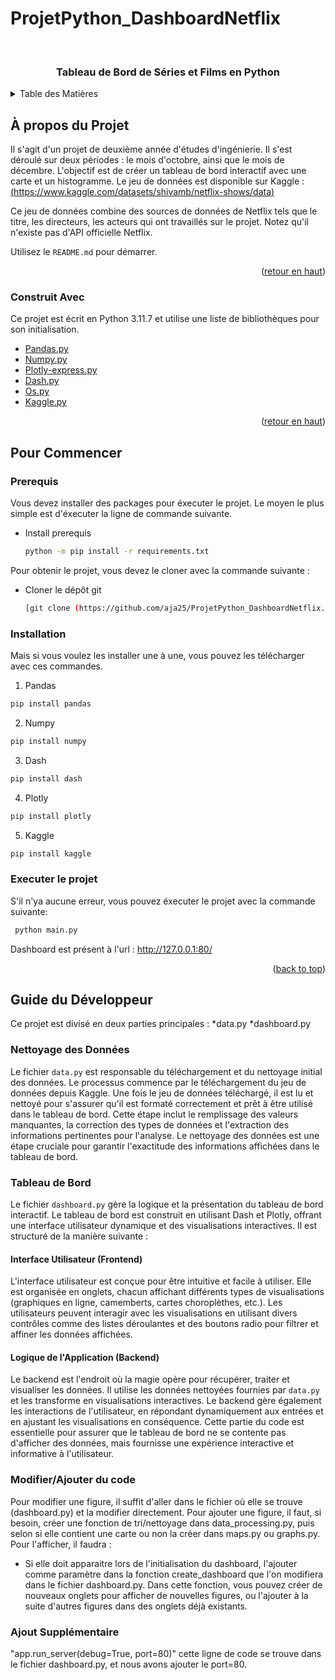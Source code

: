 # ProjetPython_DashboardNetflix

<!-- LOGO DU PROJET -->
<br />
<div align="center">

  <h3 align="center">Tableau de Bord de Séries et Films en Python</h3>

</div>

<!-- TABLE DES MATIÈRES -->
<details>
  <summary>Table des Matières</summary>
  <ol>
    <li>
      <a href="#about-the-project">À propos du Projet</a>
      <ul>
        <li><a href="#built-with">Construit Avec</a></li>
      </ul>
    </li>
    <li>
      <a href="#getting-started">Pour Commencer</a>
      <ul>
        <li><a href="#prerequis">Prérequis</a></li>
        <li><a href="#installation">Installation</a></li>
        <li><a href="#Exécution du Projet">Exécution du Projet</a></li>
      </ul>
    </li>
    <li>
      <a href="#Guide du Développeur">Guide du Développeur</a></li>
      <ul>
        <li><a href="#Nettoyage des Données">Nettoyage des Données</a></li>
        <li>
          <a href="#dashboard">Tableau de Bord</a>
            <ul>
              <li><a href="#Interface Utilisateur">Interface Utilisateur</a></li>
              <li><a href="#backend">Backend</a></li>
            </ul>
        </li>
      </ul>
    <li><a href="#contact">Contact</a></li>
  </ol>
</details>

<!-- À PROPOS DU PROJET -->
## À propos du Projet

Il s'agit d'un projet de deuxième année d'études d'ingénierie.
Il s'est déroulé sur deux périodes : le mois d'octobre, ainsi que le mois de décembre.
L'objectif est de créer un tableau de bord interactif avec une carte et un histogramme.
Le jeu de données est disponible sur Kaggle :
[(https://www.kaggle.com/datasets/shivamb/netflix-shows/data)](https://www.kaggle.com/datasets/shivamb/netflix-shows)

Ce jeu de données combine des sources de données de Netflix tels que le titre, les directeurs, les acteurs qui ont travaillés sur le projet.
Notez qu'il n'existe pas d'API officielle Netflix.


Utilisez le `README.md` pour démarrer.

<p align="right">(<a href="#top">retour en haut</a>)</p>

### Construit Avec

Ce projet est écrit en Python 3.11.7 et utilise une liste de bibliothèques pour son initialisation.

* [Pandas.py](https://pandas.pydata.org)
* [Numpy.py](https://numpy.org)
* [Plotly-express.py](https://plotly.com/python/plotly-express/)
* [Dash.py](https://dash.plotly.com)
* [Os.py](https://docs.python.org/fr/3/library/os.html)
* [Kaggle.py](https://github.com/Kaggle/kaggle-api)

<p align="right">(<a href="#top">retour en haut</a>)</p>

<!-- POUR COMMENCER -->
## Pour Commencer
### Prerequis

Vous devez installer des packages pour éxecuter le projet.
Le moyen le plus simple est d'éxecuter la ligne de commande suivante.

* Install prerequis
  ```sh
  python -m pip install -r requirements.txt
  ```

Pour obtenir le projet, vous devez le cloner avec la commande suivante :

* Cloner le dépôt git
  ```sh
  [git clone (https://github.com/aja25/ProjetPython_DashboardNetflix.git)]

### Installation

Mais si vous voulez les installer une à une, vous pouvez les télécharger avec ces commandes.

1. Pandas
  ```sh
  pip install pandas
  ```
2. Numpy
  ```sh
  pip install numpy
  ```
3. Dash
  ```sh
  pip install dash
  ```
4. Plotly
  ```sh
  pip install plotly
  ```
5. Kaggle
  ```sh
  pip install kaggle
  ```


### Executer le projet
S'il n'ya aucune erreur, vous pouvez éxecuter le projet avec la commande suivante: 
 ```sh
  python main.py
  ```
Dashboard est présent à l'url : http://127.0.0.1:80/

<p align="right">(<a href="#top">back to top</a>)</p>


## Guide du Développeur

Ce projet est divisé en deux parties principales :
*data.py
*dashboard.py

### Nettoyage des Données

Le fichier `data.py` est responsable du téléchargement et du nettoyage initial des données. Le processus commence par le téléchargement du jeu de données depuis Kaggle. Une fois le jeu de données téléchargé, il est lu et nettoyé pour s'assurer qu'il est formaté correctement et prêt à être utilisé dans le tableau de bord. Cette étape inclut le remplissage des valeurs manquantes, la correction des types de données et l'extraction des informations pertinentes pour l'analyse. Le nettoyage des données est une étape cruciale pour garantir l'exactitude des informations affichées dans le tableau de bord.

### Tableau de Bord

Le fichier `dashboard.py` gère la logique et la présentation du tableau de bord interactif. Le tableau de bord est construit en utilisant Dash et Plotly, offrant une interface utilisateur dynamique et des visualisations interactives. Il est structuré de la manière suivante :

#### Interface Utilisateur (Frontend)

L'interface utilisateur est conçue pour être intuitive et facile à utiliser. Elle est organisée en onglets, chacun affichant différents types de visualisations (graphiques en ligne, camemberts, cartes choroplèthes, etc.). Les utilisateurs peuvent interagir avec les visualisations en utilisant divers contrôles comme des listes déroulantes et des boutons radio pour filtrer et affiner les données affichées.

#### Logique de l'Application (Backend)

Le backend est l'endroit où la magie opère pour récupérer, traiter et visualiser les données. Il utilise les données nettoyées fournies par `data.py` et les transforme en visualisations interactives. Le backend gère également les interactions de l'utilisateur, en répondant dynamiquement aux entrées et en ajustant les visualisations en conséquence. Cette partie du code est essentielle pour assurer que le tableau de bord ne se contente pas d'afficher des données, mais fournisse une expérience interactive et informative à l'utilisateur.

###  Modifier/Ajouter du code
Pour modifier une figure, il suffit d'aller dans le fichier où elle se trouve (dashboard.py) et la modifier directement. Pour ajouter une figure, il faut, si besoin, créer une fonction de tri/nettoyage dans data_processing.py, puis selon si elle contient une carte ou non la créer dans maps.py ou graphs.py. Pour l'afficher, il faudra :

* Si elle doit apparaitre lors de l'initialisation du dashboard, l'ajouter comme paramètre dans la fonction create_dashboard que l'on modifiera dans le fichier dashboard.py. Dans cette fonction, vous pouvez créer de nouveaux onglets pour afficher de nouvelles figures, ou l'ajouter à la suite d'autres figures dans des onglets déjà existants.

### Ajout Supplémentaire 

"app.run_server(debug=True, port=80)" cette ligne de code se trouve dans le fichier dashboard.py, et nous avons ajouter le port=80.
